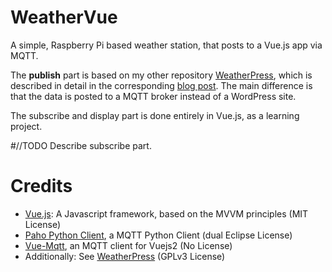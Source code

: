 # WeatherVue
 A simple, Raspberry Pi based weather station, that posts to a Vue.js app via MQTT. 
 
The **publish** part is based on my other repository [WeatherPress](https://github.com/suterma/WeatherPress), which is described in detail in the corresponding [blog post](https://qrys.ch/a-raspberry-pi-based-weather-station-posting-to-wordpress/). The main difference is that the data is posted to a MQTT broker instead of a WordPress site.

The subscribe and display part is done entirely in Vue.js, as a learning project.

#//TODO Describe subscribe part.
 
# Credits
 - [Vue.js](https://vuejs.org/): A Javascript framework, based on the MVVM principles (MIT License)
 - [Paho Python Client](https://github.com/eclipse/paho.mqtt.python), a MQTT Python Client (dual Eclipse License)
 - [Vue-Mqtt](https://github.com/nik-zp/vue-mqtt), an MQTT client for Vuejs2 (No License)
 - Additionally: See [WeatherPress](https://github.com/suterma/WeatherPress) (GPLv3 License)

